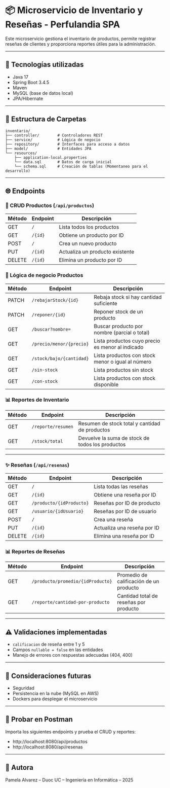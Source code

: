 
# 📦 Microservicio de Inventario y Reseñas - Perfulandia SPA

Este microservicio gestiona el inventario de productos, permite registrar reseñas de clientes y proporciona reportes útiles para la administración.

---

## 🚀 Tecnologías utilizadas

- Java 17
- Spring Boot 3.4.5
- Maven
- MySQL (base de datos local)
- JPA/Hibernate

---

## 📁 Estructura de Carpetas

```
inventario/
├── controller/        # Controladores REST
├── service/           # Lógica de negocio
├── repository/        # Interfaces para acceso a datos
├── model/             # Entidades JPA
└── resources/
    ├── application-local.properties
    └── data.sql       # Datos de carga inicial
    └── schema.sql     # Creación de tablas (Momentaneo para el desarrollo)
```

---

## 🌐 Endpoints

### 🔹 CRUD Productos (`/api/productos`)
| Método | Endpoint                     | Descripción                          |
|--------|------------------------------|--------------------------------------|
| GET    | `/`                          | Lista todos los productos            |
| GET    | `/{id}`                      | Obtiene un producto por ID           |
| POST   | `/`                          | Crea un nuevo producto               |
| PUT    | `/{id}`                      | Actualiza un producto existente      |
| DELETE | `/{id}`                      | Elimina un producto por ID           |

### 🔹 Lógica de negocio Productos
| Método | Endpoint                     | Descripción                                        |
|--------|------------------------------|----------------------------------------------------|
| PATCH  | `/rebajarStock/{id}`         | Rebaja stock si hay cantidad suficiente            |
| PATCH  | `/reponer/{id}`              | Reponer stock de un producto                       |
| GET    | `/buscar?nombre=`            | Buscar producto por nombre (parcial o total)       |
| GET    | `/precio/menor/{precio}`     | Lista productos cuyo precio es menor al indicado   |
| GET    | `/stock/bajo/{cantidad}`     | Lista productos con stock menor o igual al número  |
| GET    | `/sin-stock`                 | Lista productos sin stock                          |
| GET    | `/con-stock`                 | Lista productos con stock disponible               |

### 📊 Reportes de Inventario
| Método | Endpoint                     | Descripción                                     |
|--------|------------------------------|-------------------------------------------------|
| GET    | `/reporte/resumen`           | Resumen de stock total y cantidad de productos  |
| GET    | `/stock/total`               | Devuelve la suma de stock de todos los productos|
---

### ✨ Reseñas (`/api/resenas`)
| Método | Endpoint                     | Descripción                                |
|--------|------------------------------|--------------------------------------------|
| GET    | `/`                          | Lista todas las reseñas                    |
| GET    | `/{id}`                      | Obtiene una reseña por ID                  |
| GET    | `/producto/{idProducto}`     | Reseñas por ID de producto                 |
| GET    | `/usuario/{idUsuario}`       | Reseñas por ID de usuario                  |
| POST   | `/`                          | Crea una reseña                            |
| PUT    | `/{id}`                      | Actualiza una reseña por ID                |
| DELETE | `/{id}`                      | Elimina una reseña por ID                  |

### 📊 Reportes de Reseñas
| Método | Endpoint                              | Descripción                                 |
|--------|---------------------------------------|---------------------------------------------|
| GET    | `/producto/promedio/{idProducto}`     | Promedio de calificación de un producto     |
| GET    | `/reporte/cantidad-por-producto`      | Cantidad total de reseñas por producto      |

---

## ⚠️ Validaciones implementadas

- `calificacion` de reseña entre 1 y 5
- Campos `nullable = false` en las entidades
- Manejo de errores con respuestas adecuadas (404, 400)

---

## 🔐 Consideraciones futuras

- Seguridad 
- Persistencia en la nube (MySQL en AWS)
- Dockers para desplegar el microservicio

---

## 🧪 Probar en Postman

Importa los siguientes endpoints y prueba el CRUD y reportes:
- http://localhost:8080/api/productos
- http://localhost:8080/api/resenas

---

## 📌 Autora
Pamela Alvarez – Duoc UC – Ingeniería en Informática – 2025

